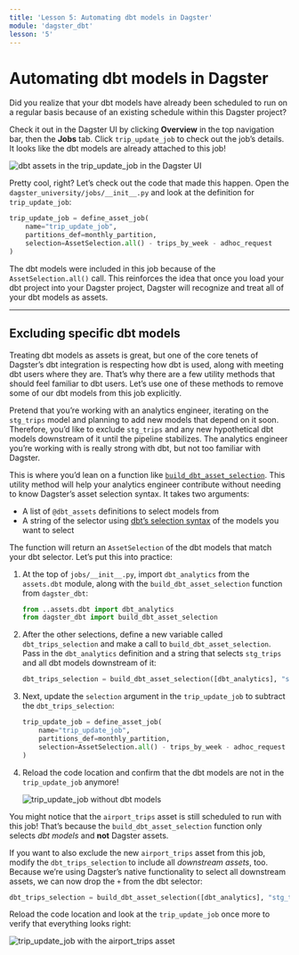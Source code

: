 ```yaml
---
title: 'Lesson 5: Automating dbt models in Dagster'
module: 'dagster_dbt'
lesson: '5'
---
```


# Automating dbt models in Dagster

Did you realize that your dbt models have already been scheduled to run on a regular basis because of an existing schedule within this Dagster project?

Check it out in the Dagster UI by clicking **Overview** in the top navigation bar, then the **Jobs** tab. Click `trip_update_job` to check out the job’s details. It looks like the dbt models are already attached to this job!

![dbt assets in the trip_update_job in the Dagster UI](/images/dagster-dbt/lesson-5/trip-update-job-dbt-assets.png)

Pretty cool, right? Let’s check out the code that made this happen. Open the `dagster_university/jobs/__init__.py` and look at the definition for `trip_update_job`:

```python
trip_update_job = define_asset_job(
    name="trip_update_job",
    partitions_def=monthly_partition,
    selection=AssetSelection.all() - trips_by_week - adhoc_request
)
```

The dbt models were included in this job because of the `AssetSelection.all()` call. This reinforces the idea that once you load your dbt project into your Dagster project, Dagster will recognize and treat all of your dbt models as assets.

---

## Excluding specific dbt models

Treating dbt models as assets is great, but one of the core tenets of Dagster’s dbt integration is respecting how dbt is used, along with meeting dbt users where they are. That’s why there are a few utility methods that should feel familiar to dbt users. Let’s use one of these methods to remove some of our dbt models from this job explicitly.

Pretend that you’re working with an analytics engineer, iterating on the `stg_trips` model and planning to add new models that depend on it soon. Therefore, you’d like to exclude `stg_trips` and any new hypothetical dbt models downstream of it until the pipeline stabilizes. The analytics engineer you’re working with is really strong with dbt, but not too familiar with Dagster.

This is where you’d lean on a function like [`build_dbt_asset_selection`](https://docs.dagster.io/_apidocs/libraries/dagster-dbt#dagster_dbt.build_dbt_asset_selection). This utility method will help your analytics engineer contribute without needing to know Dagster’s asset selection syntax. It takes two arguments:

- A list of `@dbt_assets` definitions to select models from
- A string of the selector using [dbt’s selection syntax](https://docs.getdbt.com/reference/node-selection/syntax) of the models you want to select

The function will return an `AssetSelection` of the dbt models that match your dbt selector. Let’s put this into practice:

1. At the top of `jobs/__init__.py`, import `dbt_analytics` from the `assets.dbt` module, along with the `build_dbt_asset_selection` function from `dagster_dbt`:
    
    ```python
    from ..assets.dbt import dbt_analytics
    from dagster_dbt import build_dbt_asset_selection
    ```
    
2. After the other selections, define a new variable called `dbt_trips_selection` and make a call to `build_dbt_asset_selection`. Pass in the `dbt_analytics` definition and a string that selects `stg_trips` and all dbt models downstream of it:
    
    ```python
    dbt_trips_selection = build_dbt_asset_selection([dbt_analytics], "stg_trips+")
    ```
    
3. Next, update the `selection` argument in the `trip_update_job` to subtract the `dbt_trips_selection`: 
    
    ```python
    trip_update_job = define_asset_job(
        name="trip_update_job",
        partitions_def=monthly_partition,
        selection=AssetSelection.all() - trips_by_week - adhoc_request - dbt_trips_selection
    )
    ```
    
4. Reload the code location and confirm that the dbt models are not in the `trip_update_job` anymore!

   ![trip_update_job without dbt models](/images/dagster-dbt/lesson-5/job-with-dbt-models.png)

You might notice that the `airport_trips` asset is still scheduled to run with this job! That’s because the `build_dbt_asset_selection` function only selects *dbt models* and **not** Dagster assets.

If you want to also exclude the new `airport_trips` asset from this job, modify the `dbt_trips_selection` to include all *downstream assets*, too. Because we’re using Dagster’s native functionality to select all downstream assets, we can now drop the `+` from the dbt selector:

```python
dbt_trips_selection = build_dbt_asset_selection([dbt_analytics], "stg_trips").downstream()
```

Reload the code location and look at the `trip_update_job` once more to verify that everything looks right:

![trip_update_job with the airport_trips asset](/images/dagster-dbt/lesson-5/job-without-dbt-models.png)

